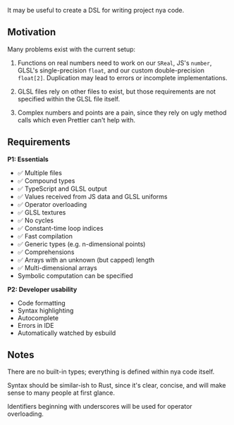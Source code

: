 It may be useful to create a DSL for writing project nya code.

## Motivation

Many problems exist with the current setup:

1. Functions on real numbers need to work on our `SReal`, JS's `number`, GLSL's
   single-precision `float`, and our custom double-precision `float[2]`.
   Duplication may lead to errors or incomplete implementations.

2. GLSL files rely on other files to exist, but those requirements are not
   specified within the GLSL file itself.

3. Complex numbers and points are a pain, since they rely on ugly method calls
   which even Prettier can't help with.

## Requirements

**P1: Essentials**

- ✅ Multiple files
- ✅ Compound types
- ✅ TypeScript and GLSL output
- ✅ Values received from JS data and GLSL uniforms
- ✅ Operator overloading
- ✅ GLSL textures
- ✅ No cycles
- ✅ Constant-time loop indices
- ✅ Fast compilation
- ✅ Generic types (e.g. n-dimensional points)
- ✅ Comprehensions
- ✅ Arrays with an unknown (but capped) length
- ✅ Multi-dimensional arrays
- Symbolic computation can be specified

**P2: Developer usability**

- Code formatting
- Syntax highlighting
- Autocomplete
- Errors in IDE
- Automatically watched by esbuild

## Notes

There are no built-in types; everything is defined within nya code itself.

Syntax should be similar-ish to Rust, since it's clear, concise, and will make
sense to many people at first glance.

Identifiers beginning with underscores will be used for operator overloading.
